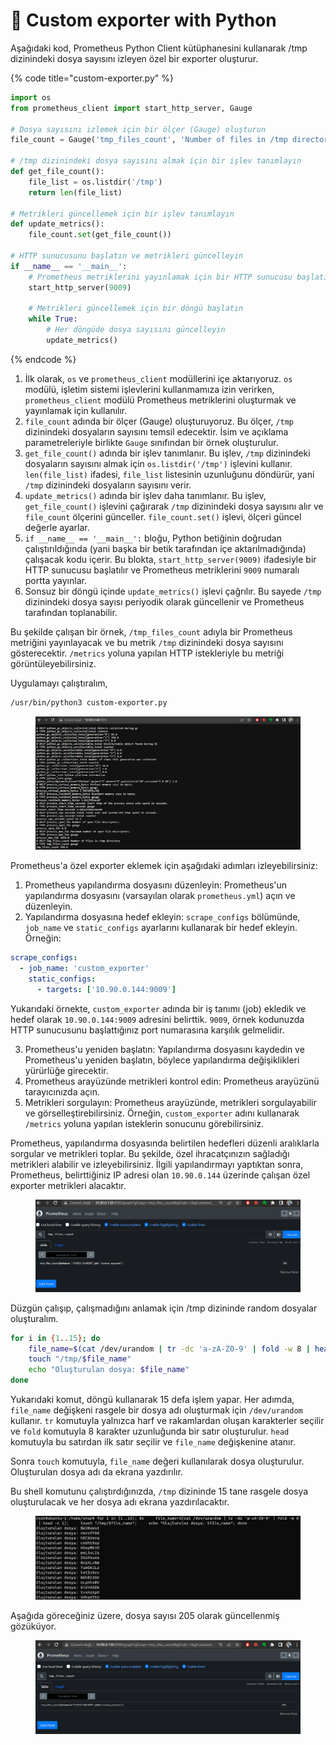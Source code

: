# 🛃 Custom exporter with Python

Aşağıdaki kod, Prometheus Python Client kütüphanesini kullanarak /tmp dizinindeki dosya sayısını izleyen özel bir exporter oluşturur.

{% code title="custom-exporter.py" %}
```python
import os
from prometheus_client import start_http_server, Gauge

# Dosya sayısını izlemek için bir ölçer (Gauge) oluşturun
file_count = Gauge('tmp_files_count', 'Number of files in /tmp directory')

# /tmp dizinindeki dosya sayısını almak için bir işlev tanımlayın
def get_file_count():
    file_list = os.listdir('/tmp')
    return len(file_list)

# Metrikleri güncellemek için bir işlev tanımlayın
def update_metrics():
    file_count.set(get_file_count())

# HTTP sunucusunu başlatın ve metrikleri güncelleyin
if __name__ == '__main__':
    # Prometheus metriklerini yayınlamak için bir HTTP sunucusu başlatın
    start_http_server(9009)

    # Metrikleri güncellemek için bir döngü başlatın
    while True:
        # Her döngüde dosya sayısını güncelleyin
        update_metrics()

```
{% endcode %}

1. İlk olarak, `os` ve `prometheus_client` modüllerini içe aktarıyoruz. `os` modülü, işletim sistemi işlevlerini kullanmamıza izin verirken, `prometheus_client` modülü Prometheus metriklerini oluşturmak ve yayınlamak için kullanılır.
2. `file_count` adında bir ölçer (Gauge) oluşturuyoruz. Bu ölçer, `/tmp` dizinindeki dosyaların sayısını temsil edecektir. İsim ve açıklama parametreleriyle birlikte `Gauge` sınıfından bir örnek oluşturulur.
3. `get_file_count()` adında bir işlev tanımlanır. Bu işlev, `/tmp` dizinindeki dosyaların sayısını almak için `os.listdir('/tmp')` işlevini kullanır. `len(file_list)` ifadesi, `file_list` listesinin uzunluğunu döndürür, yani `/tmp` dizinindeki dosyaların sayısını verir.
4. `update_metrics()` adında bir işlev daha tanımlanır. Bu işlev, `get_file_count()` işlevini çağırarak `/tmp` dizinindeki dosya sayısını alır ve `file_count` ölçerini günceller. `file_count.set()` işlevi, ölçeri güncel değerle ayarlar.
5. `if __name__ == '__main__':` bloğu, Python betiğinin doğrudan çalıştırıldığında (yani başka bir betik tarafından içe aktarılmadığında) çalışacak kodu içerir. Bu blokta, `start_http_server(9009)` ifadesiyle bir HTTP sunucusu başlatılır ve Prometheus metriklerini `9009` numaralı portta yayınlar.
6. Sonsuz bir döngü içinde `update_metrics()` işlevi çağrılır. Bu sayede `/tmp` dizinindeki dosya sayısı periyodik olarak güncellenir ve Prometheus tarafından toplanabilir.

Bu şekilde çalışan bir örnek, `/tmp_files_count` adıyla bir Prometheus metriğini yayınlayacak ve bu metrik `/tmp` dizinindeki dosya sayısını gösterecektir. `/metrics` yoluna yapılan HTTP istekleriyle bu metriği görüntüleyebilirsiniz.



Uygulamayı çalıştıralım,

```bash
/usr/bin/python3 custom-exporter.py
```

<figure><img src="../.gitbook/assets/image (110).png" alt=""><figcaption></figcaption></figure>

Prometheus'a özel exporter eklemek için aşağıdaki adımları izleyebilirsiniz:

1. Prometheus yapılandırma dosyasını düzenleyin: Prometheus'un yapılandırma dosyasını (varsayılan olarak `prometheus.yml`) açın ve düzenleyin.
2. Yapılandırma dosyasına hedef ekleyin: `scrape_configs` bölümünde, `job_name` ve `static_configs` ayarlarını kullanarak bir hedef ekleyin. Örneğin:

```yaml
scrape_configs:
  - job_name: 'custom_exporter'
    static_configs:
      - targets: ['10.90.0.144:9009']
```

Yukarıdaki örnekte, `custom_exporter` adında bir iş tanımı (job) ekledik ve hedef olarak `10.90.0.144:9009` adresini belirttik. `9009`, örnek kodunuzda HTTP sunucusunu başlattığınız port numarasına karşılık gelmelidir.

3. Prometheus'u yeniden başlatın: Yapılandırma dosyasını kaydedin ve Prometheus'u yeniden başlatın, böylece yapılandırma değişiklikleri yürürlüğe girecektir.
4. Prometheus arayüzünde metrikleri kontrol edin: Prometheus arayüzünü tarayıcınızda açın.&#x20;
5. Metrikleri sorgulayın: Prometheus arayüzünde, metrikleri sorgulayabilir ve görselleştirebilirsiniz. Örneğin, `custom_exporter` adını kullanarak `/metrics` yoluna yapılan isteklerin sonucunu görebilirsiniz.

Prometheus, yapılandırma dosyasında belirtilen hedefleri düzenli aralıklarla sorgular ve metrikleri toplar. Bu şekilde, özel ihracatçınızın sağladığı metrikleri alabilir ve izleyebilirsiniz. İlgili yapılandırmayı yaptıktan sonra, Prometheus, belirttiğiniz IP adresi olan `10.90.0.144` üzerinde çalışan özel exporter metrikleri alacaktır.

<figure><img src="../.gitbook/assets/image (127).png" alt=""><figcaption></figcaption></figure>

Düzgün çalışıp, çalışmadığını anlamak için /tmp dizininde random dosyalar oluşturalım.

```bash
for i in {1..15}; do
    file_name=$(cat /dev/urandom | tr -dc 'a-zA-Z0-9' | fold -w 8 | head -n 1)
    touch "/tmp/$file_name"
    echo "Oluşturulan dosya: $file_name"
done
```

Yukarıdaki komut, döngü kullanarak 15 defa işlem yapar. Her adımda, `file_name` değişkeni rasgele bir dosya adı oluşturmak için `/dev/urandom` kullanır. `tr` komutuyla yalnızca harf ve rakamlardan oluşan karakterler seçilir ve `fold` komutuyla 8 karakter uzunluğunda bir satır oluşturulur. `head` komutuyla bu satırdan ilk satır seçilir ve `file_name` değişkenine atanır.

Sonra `touch` komutuyla, `file_name` değeri kullanılarak dosya oluşturulur. Oluşturulan dosya adı da ekrana yazdırılır.

Bu shell komutunu çalıştırdığınızda, `/tmp` dizininde 15 tane rasgele dosya oluşturulacak ve her dosya adı ekrana yazdırılacaktır.

<figure><img src="../.gitbook/assets/image (131).png" alt=""><figcaption></figcaption></figure>

Aşağıda göreceğiniz üzere, dosya sayısı 205 olarak güncellenmiş gözüküyor.

<figure><img src="../.gitbook/assets/image (149).png" alt=""><figcaption></figcaption></figure>

